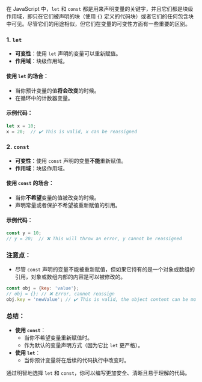 在 JavaScript 中，`let` 和 `const` 都是用来声明变量的关键字，并且它们都是块级作用域，即只在它们被声明的块（使用 `{}` 定义的代码块）或者它们的任何包含块中可见。尽管它们的用途相似，但它们在变量的可变性方面有一些重要的区别。

### 1. `let`
- **可变性**：使用 `let` 声明的变量可以重新赋值。
- **作用域**：块级作用域。

#### 使用 `let` 的场合：
- 当你预计变量的值**将会改变**的时候。
- 在循环中的计数器变量。

#### 示例代码：
```javascript
let x = 10;
x = 20;  // ✔️ This is valid, x can be reassigned
```

### 2. `const`
- **可变性**：使用 `const` 声明的变量**不能**重新赋值。
- **作用域**：块级作用域。

#### 使用 `const` 的场合：
- 当你**不希望**变量的值被改变的时候。
- 声明常量或者保护不希望被重新赋值的引用。

#### 示例代码：
```javascript
const y = 10;
// y = 20;  // ❌ This will throw an error, y cannot be reassigned
```

### 注意点：
- 尽管 `const` 声明的变量不能被重新赋值，但如果它持有的是一个对象或数组的引用，对象或数组内部的内容是可以被修改的。

```javascript
const obj = {key: 'value'};
// obj = {}; // ❌ Error, cannot reassign
obj.key = 'newValue'; // ✔️ This is valid, the object content can be modified
```

### 总结：
- **使用 `const`**：
  - 当你不希望变量重新赋值时。
  - 作为默认的变量声明方式（因为它比 `let` 更严格）。
- **使用 `let`**：
  - 当你预计变量将在后续的代码执行中改变时。

通过明智地选择 `let` 和 `const`，你可以编写更加安全、清晰且易于理解的代码。